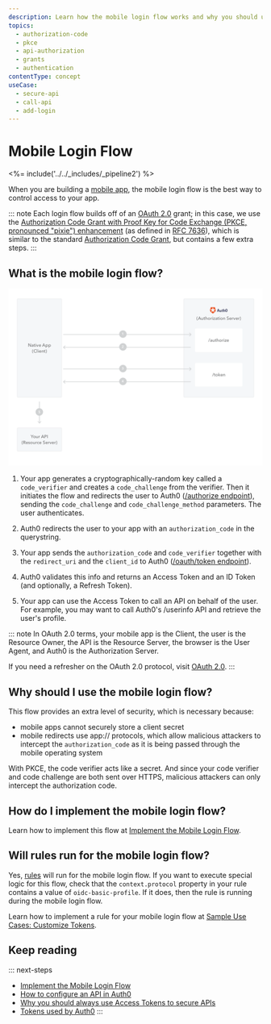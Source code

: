 ```yaml
---
description: Learn how the mobile login flow works and why you should use it for mobile apps.
topics:
  - authorization-code
  - pkce
  - api-authorization
  - grants
  - authentication
contentType: concept
useCase:
  - secure-api
  - call-api
  - add-login
---
```

# Mobile Login Flow

<%= include('../../_includes/_pipeline2') %>

When you are building a [mobile app](/quickstart/native), the mobile login flow is the best way to control access to your app. 


::: note
Each login flow builds off of an [OAuth 2.0](/protocols/oauth2) grant; in this case, we use the [Authorization Code Grant with Proof Key for Code Exchange (PKCE, pronounced "pixie") enhancement](https://oauth.net/2/pkce/) (as defined in [RFC 7636](https://tools.ietf.org/html/rfc7636)), which is similar to the standard [Authorization Code Grant](https://oauth.net/2/grant-types/authorization-code/), but contains a few extra steps.
:::

## What is the mobile login flow?

![Authorization Code Grant using PKCE](/media/articles/api-auth/authorization-code-grant-pkce.png)

 1. Your app generates a cryptographically-random key called a `code_verifier` and creates a `code_challenge` from the verifier. Then it initiates the flow and redirects the user to Auth0 ([/authorize endpoint](/api/authentication#authorization-code-grant-pkce-)), sending the `code_challenge` and `code_challenge_method` parameters. The user authenticates.

 2. Auth0 redirects the user to your app with an `authorization_code` in the querystring.

 3. Your app sends the `authorization_code` and `code_verifier` together with the `redirect_uri` and the `client_id` to Auth0 ([/oauth/token endpoint](/api/authentication?http#authorization-code-pkce-)).

 4. Auth0 validates this info and returns an Access Token and an ID Token (and optionally, a Refresh Token).

 5. Your app can use the Access Token to call an API on behalf of the user. For example, you may want to call Auth0's /userinfo API and retrieve the user's profile.

::: note
In OAuth 2.0 terms, your mobile app is the Client, the user is the Resource Owner, the API is the Resource Server, the browser is the User Agent, and Auth0 is the Authorization Server.

If you need a refresher on the OAuth 2.0 protocol, visit [OAuth 2.0](/protocols/oauth2).
:::

## Why should I use the mobile login flow?

This flow provides an extra level of security, which is necessary because:

* mobile apps cannot securely store a client secret
* mobile redirects use app:// protocols, which allow malicious attackers to intercept the `authorization_code` as it is being passed through the mobile operating system

With PKCE, the code verifier acts like a secret. And since your code verifier and code challenge are both sent over HTTPS, malicious attackers can only intercept the authorization code.

## How do I implement the mobile login flow?

Learn how to implement this flow at [Implement the Mobile Login Flow](/flows/guides/mobile-login-flow/implement-mobile-login-flow).

## Will rules run for the mobile login flow?

Yes, [rules](/rules) will run for the mobile login flow. If you want to execute special logic for this flow, check that the `context.protocol` property in your rule contains a value of `oidc-basic-profile`. If it does, then the rule is running during the mobile login flow.

Learn how to implement a rule for your mobile login flow at [Sample Use Cases: Customize Tokens](/flows/guides/mobile-login-flow/sample-use-cases##customize-tokens).

## Keep reading

::: next-steps
- [Implement the Mobile Login Flow](/flows/guides/mobile-login-flow/implement-mobile-login-flow)
- [How to configure an API in Auth0](/architecture-scenarios/mobile-api/part-2#create-the-api)
- [Why you should always use Access Tokens to secure APIs](/api-auth/why-use-access-tokens-to-secure-apis)
- [Tokens used by Auth0](/tokens)
:::
